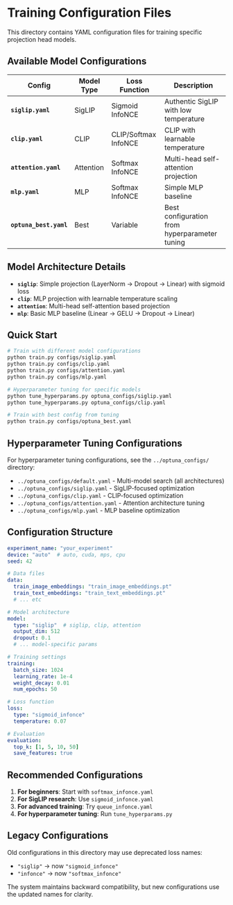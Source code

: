 # Training Configuration Files

This directory contains YAML configuration files for training specific projection head models.

## Available Model Configurations

| Config | Model Type | Loss Function | Description |
|--------|------------|---------------|-------------|
| **`siglip.yaml`** | SigLIP | Sigmoid InfoNCE | Authentic SigLIP with low temperature |
| **`clip.yaml`** | CLIP | CLIP/Softmax InfoNCE | CLIP with learnable temperature |
| **`attention.yaml`** | Attention | Softmax InfoNCE | Multi-head self-attention projection |
| **`mlp.yaml`** | MLP | Softmax InfoNCE | Simple MLP baseline |
| **`optuna_best.yaml`** | Best | Variable | Best configuration from hyperparameter tuning |

## Model Architecture Details

- **`siglip`**: Simple projection (LayerNorm → Dropout → Linear) with sigmoid loss
- **`clip`**: MLP projection with learnable temperature scaling
- **`attention`**: Multi-head self-attention based projection
- **`mlp`**: Basic MLP baseline (Linear → GELU → Dropout → Linear)

## Quick Start

```bash
# Train with different model configurations
python train.py configs/siglip.yaml
python train.py configs/clip.yaml
python train.py configs/attention.yaml
python train.py configs/mlp.yaml

# Hyperparameter tuning for specific models
python tune_hyperparams.py optuna_configs/siglip.yaml
python tune_hyperparams.py optuna_configs/clip.yaml

# Train with best config from tuning
python train.py configs/optuna_best.yaml
```

## Hyperparameter Tuning Configurations

For hyperparameter tuning configurations, see the `../optuna_configs/` directory:
- `../optuna_configs/default.yaml` - Multi-model search (all architectures)
- `../optuna_configs/siglip.yaml` - SigLIP-focused optimization
- `../optuna_configs/clip.yaml` - CLIP-focused optimization  
- `../optuna_configs/attention.yaml` - Attention architecture tuning
- `../optuna_configs/mlp.yaml` - MLP baseline optimization

## Configuration Structure

```yaml
experiment_name: "your_experiment"
device: "auto"  # auto, cuda, mps, cpu
seed: 42

# Data files
data:
  train_image_embeddings: "train_image_embeddings.pt"
  train_text_embeddings: "train_text_embeddings.pt"
  # ... etc

# Model architecture  
model:
  type: "siglip"  # siglip, clip, attention
  output_dim: 512
  dropout: 0.1
  # ... model-specific params

# Training settings
training:
  batch_size: 1024
  learning_rate: 1e-4
  weight_decay: 0.01
  num_epochs: 50

# Loss function
loss:
  type: "sigmoid_infonce"
  temperature: 0.07

# Evaluation
evaluation:
  top_k: [1, 5, 10, 50]
  save_features: true
```

## Recommended Configurations

1. **For beginners**: Start with `softmax_infonce.yaml`
2. **For SigLIP research**: Use `sigmoid_infonce.yaml`  
3. **For advanced training**: Try `queue_infonce.yaml`
4. **For hyperparameter tuning**: Run `tune_hyperparams.py`

## Legacy Configurations

Old configurations in this directory may use deprecated loss names:
- `"siglip"` → now `"sigmoid_infonce"`
- `"infonce"` → now `"softmax_infonce"`

The system maintains backward compatibility, but new configurations use the updated names for clarity.